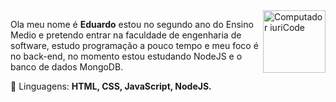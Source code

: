 <img src="https://raw.githubusercontent.com/MicaelliMedeiros/micaellimedeiros/master/image/computer-illustration.png" min-width="100px" max-width="100px" width="100px" align="right" alt="Computador iuriCode">

<p align="left"> 
Ola meu nome é <strong>Eduardo</strong> estou no segundo ano do Ensino Medio e pretendo entrar na faculdade de engenharia de software, estudo programação a pouco tempo e meu foco é no back-end, no momento estou estudando NodeJS e o banco de dados MongoDB.
</p>

<p align="left">
  🦄 Linguagens: <strong>HTML, CSS, JavaScript, NodeJS.</strong>
</p>

